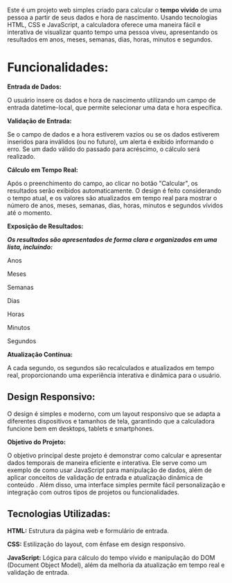 Este é um projeto web simples criado para calcular o **tempo vívido** de uma pessoa a partir de seus dados e hora de nascimento. Usando tecnologias HTML, CSS e JavaScript, a calculadora oferece uma maneira fácil e interativa de visualizar quanto tempo uma pessoa viveu, apresentando os resultados em anos, meses, semanas, dias, horas, minutos e segundos.

# Funcionalidades:

**Entrada de Dados:**

O usuário insere os dados e hora de nascimento utilizando um campo de entrada datetime-local, que permite selecionar uma data e hora específica.

**Validação de Entrada:**

Se o campo de dados e a hora estiverem vazios ou se os dados estiverem inseridos para inválidos (ou no futuro), um alerta é exibido informando o erro.
Se um dado válido do passado para acréscimo, o cálculo será realizado.

**Cálculo em Tempo Real:**

Após o preenchimento do campo, ao clicar no botão "Calcular", os resultados serão exibidos automaticamente.
O design é feito considerando o tempo atual, e os valores são atualizados em tempo real para mostrar o número de anos, meses, semanas, dias, horas, minutos e segundos vívidos até o momento.

**Exposição de Resultados:**

***Os resultados são apresentados de forma clara e organizados em uma lista, incluindo:***

Anos

Meses

Semanas

Dias

Horas

Minutos

Segundos

**Atualização Contínua:**

A cada segundo, os segundos são recalculados e atualizados em tempo real, proporcionando uma experiência interativa e dinâmica para o usuário.

## Design Responsivo:

O design é simples e moderno, com um layout responsivo que se adapta a diferentes dispositivos e tamanhos de tela, garantindo que a calculadora funcione bem em desktops, tablets e smartphones.

**Objetivo do Projeto:**

O objetivo principal deste projeto é demonstrar como calcular e apresentar dados temporais de maneira eficiente e interativa. Ele serve como um exemplo de como usar JavaScript para manipulação de dados, além de aplicar conceitos de validação de entrada e atualização dinâmica de conteúdo . Além disso, uma interface simples permite fácil personalização e integração com outros tipos de projetos ou funcionalidades.

## Tecnologias Utilizadas:

**HTML:** Estrutura da página web e formulário de entrada.

**CSS:** Estilização do layout, com ênfase em design responsivo.

**JavaScript:** Lógica para cálculo do tempo vívido e manipulação do DOM (Document Object Model), além da melhoria da atualização em tempo real e validação de entrada.
